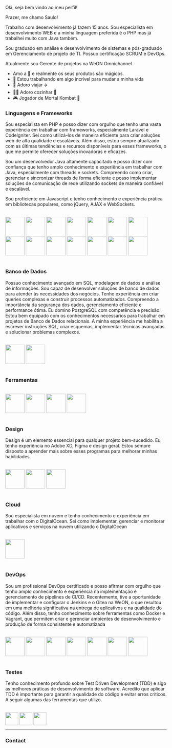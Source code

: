 Olá, seja bem vindo ao meu perfil!

Prazer, me chamo Saulo! 

Trabalho com desenvolvimento já fazem 15 anos. Sou especialista em desenvolvimento WEB e a minha linguagem preferida é o PHP mas já trabalhei muito com Java também.

Sou graduado em análise e desenvolvimento de sistemas e pós-graduado em Gerenciamento de projeto de TI. Possuo certificação SCRUM e DevOps.

Atualmente sou Gerente de projetos na WeON Omnichannel.

- Amo a  e realmente os seus produtos são mágicos.
- 🌱 Estou trabalhando em algo incrível para mudar a minha vida
- 🧭 Adoro viajar ✈️
- 👨‍🍳 Adoro cozinhar 🔪
- 🎮 Jogador de Mortal Kombat 🥷


<h3> Linguagens e Frameworks </h3>
<p>
Sou especialista em PHP e posso dizer com orgulho que tenho uma vasta experiência em trabalhar com frameworks, especialmente Laravel e CodeIgniter. Sei como utilizá-los de maneira eficiente para criar soluções web de alta qualidade e escaláveis. Além disso, estou sempre atualizado com as últimas tendências e recursos disponíveis para esses frameworks, o que me permite oferecer soluções inovadoras e eficazes. 

Sou um desenvolvedor Java altamente capacitado e posso dizer com confiança que tenho amplo conhecimento e experiência em trabalhar com Java, especialmente com threads e sockets. Compreendo como criar, gerenciar e sincronizar threads de forma eficiente e posso implementar soluções de comunicação de rede utilizando sockets de maneira confiável e escalável.

Sou proficiente em Javascript e tenho conhecimento e experiência prática em bibliotecas populares, como jQuery, AJAX e WebSockets.
</p>
<div style="display: inline_block"><br>
    
<img align="center" alt="" height="60" width="60" src="https://cdn.jsdelivr.net/gh/devicons/devicon/icons/php/php-original.svg" />
<img align="center" alt="" height="60" width="60" src="https://cdn.jsdelivr.net/gh/devicons/devicon/icons/laravel/laravel-plain-wordmark.svg" />
<img align="center" alt="" height="60" width="60" src="https://cdn.jsdelivr.net/gh/devicons/devicon/icons/codeigniter/codeigniter-plain-wordmark.svg"/>
<img align="center" alt="" height="60" width="60" src="https://cdn.jsdelivr.net/gh/devicons/devicon/icons/doctrine/doctrine-original-wordmark.svg"/>


<img align="center" alt="" height="60" width="60" src="https://cdn.jsdelivr.net/gh/devicons/devicon/icons/java/java-original.svg"/>
<img align="center" alt="" height="60" width="60" src="https://cdn.jsdelivr.net/gh/devicons/devicon/icons/spring/spring-original.svg"/>

<img align="center" alt="" height="60" width="60" src="https://cdn.jsdelivr.net/gh/devicons/devicon/icons/adonisjs/adonisjs-original.svg"/>

<img align="center" alt="" height="60" width="60" src="https://cdn.jsdelivr.net/gh/devicons/devicon/icons/javascript/javascript-original.svg"/>
<img align="center" alt="" height="60" width="60" src="https://cdn.jsdelivr.net/gh/devicons/devicon/icons/jquery/jquery-original-wordmark.svg"/>
<img align="center" alt="" height="60" width="60" src="https://cdn.jsdelivr.net/gh/devicons/devicon/icons/html5/html5-original-wordmark.svg"/>
<img align="center" alt="" height="60" width="60" src="https://cdn.jsdelivr.net/gh/devicons/devicon/icons/css3/css3-original.svg"/>
<img align="center" alt="" height="60" width="60" src="https://cdn.jsdelivr.net/gh/devicons/devicon/icons/bootstrap/bootstrap-original.svg"/>
<img align="center" alt="" height="60" width="60" src="https://cdn.jsdelivr.net/gh/devicons/devicon/icons/bower/bower-original-wordmark.svg"/>

<img align="center" alt="" height="60" width="60" src=""/>


</div>

<br>
<h3> Banco de Dados </h3>
<p>
Possuo conhecimento avançado em SQL, modelagem de dados e análise de informações. Sou capaz de desenvolver soluções de banco de dados para atender às necessidades dos negócios. Tenho experiência em criar queries complexas e construir processos automatizados. Compreendo a importância da segurança dos dados, gerenciamento eficiente e performance ótima. Eu domino PostgreSQL com competência e precisão. Estou bem equipado com os conhecimentos necessários para trabalhar em projetos de Banco de Dados relacionais. A minha experiência me habilita a escrever instruções SQL, criar esquemas, implementar técnicas avançadas e solucionar problemas complexos.
</p>
<div style="display: inline_block"><br>
    <img align="center" alt="" height="60" width="60" src="https://cdn.jsdelivr.net/gh/devicons/devicon/icons/postgresql/postgresql-original-wordmark.svg"/>
    <img align="center" alt="" height="60" width="60" src="https://cdn.jsdelivr.net/gh/devicons/devicon/icons/mysql/mysql-original-wordmark.svg"/>
</div>

<br>
<h3> Ferramentas </h3>
<div style="display: inline_block"><br>
<img align="center" alt="" height="60" width="60" src="https://cdn.jsdelivr.net/gh/devicons/devicon/icons/vscode/vscode-original.svg"/>
<img align="center" alt="" height="60" width="60" src="https://cdn.jsdelivr.net/gh/devicons/devicon/icons/vim/vim-original.svg"/>
<img align="center" alt="" height="60" width="60" src="https://cdn.jsdelivr.net/gh/devicons/devicon/icons/xcode/xcode-original.svg"/>
<img align="center" alt="" height="60" width="60" src="https://cdn.jsdelivr.net/gh/devicons/devicon/icons/subversion/subversion-original.svg"/>

</div>

<br>
<h3> Design </h3>
<p>
Design é um elemento essencial para qualquer projeto bem-sucedido. Eu tenho experiência no Adobe XD, Figma e design geral. Estou sempre disposto a aprender mais sobre esses programas para melhorar minhas habilidades.
</p>
<div style="display: inline_block"><br>
<img align="center" alt="" height="60" width="60" src="https://cdn.jsdelivr.net/gh/devicons/devicon/icons/xd/xd-plain.svg"/>
<img align="center" alt="" height="60" width="60" src="https://cdn.jsdelivr.net/gh/devicons/devicon/icons/figma/figma-original.svg"/>
<img align="center" alt="" height="60" width="60" src="https://cdn.jsdelivr.net/gh/devicons/devicon/icons/photoshop/photoshop-plain.svg"/>
</div>

<br>
<h3> Cloud </h3>
<p>
Sou especialista em nuvem e tenho conhecimento e experiência em trabalhar com o DigitalOcean. Sei como implementar, gerenciar e monitorar aplicativos e serviços na nuvem utilizando o DigitalOcean
</p>
<div style="display: inline_block"><br>
    <img align="center" alt="" height="60" width="60" src="https://cdn.jsdelivr.net/gh/devicons/devicon/icons/digitalocean/digitalocean-original-wordmark.svg"/>
</div>

<br>
<h3> DevOps </h3>
<p>
Sou um profissional DevOps certificado e posso afirmar com orgulho que tenho amplo conhecimento e experiência na implementação e gerenciamento de pipelines de CI/CD. Recentemente, tive a oportunidade de implementar e configurar o Jenkins e o Gitea na WeON, o que resultou em uma melhoria significativa na entrega de aplicativos e na qualidade do código. Além disso, tenho conhecimento sobre ferramentas como Docker e Vagrant, que permitem criar e gerenciar ambientes de desenvolvimento e produção de forma consistente e automatizada
</p>
<div style="display: inline_block"><br>
    <img align="center" alt="" height="60" width="60" src="https://cdn.jsdelivr.net/gh/devicons/devicon/icons/jenkins/jenkins-original.svg"/>
    <img align="center" alt="" height="60" width="60" src="https://cdn.jsdelivr.net/gh/devicons/devicon/icons/docker/docker-original-wordmark.svg"/>
    <img align="center" alt="" height="60" width="60" src="https://cdn.jsdelivr.net/gh/devicons/devicon/icons/vagrant/vagrant-original-wordmark.svg"/>
    <img align="center" alt="" height="60" width="60" src="https://cdn.jsdelivr.net/gh/devicons/devicon/icons/bash/bash-original.svg"/>
    <img align="center" alt="" height="60" width="60" src="https://cdn.jsdelivr.net/gh/devicons/devicon/icons/linux/linux-original.svg"/>
    <img align="center" alt="" height="60" width="60" src="https://cdn.jsdelivr.net/gh/devicons/devicon/icons/apple/apple-original.svg"/>
    <img align="center" alt="" height="60" width="60" src="https://cdn.jsdelivr.net/gh/devicons/devicon/icons/apache/apache-original-wordmark.svg"/>
</div>

<br>
<h3> Testes </h3>
<p>
Tenho conhecimento profundo sobre Test Driven Development (TDD) e sigo as melhores práticas de desenvolvimento de software. Acredito que aplicar TDD é importante para garantir a qualidade do código e evitar erros críticos. A seguir algumas das ferramentas que utilizo.
</p>
<div style="display: inline_block"><br>
<img align="center" alt="" height="40" width="40" src="https://camo.githubusercontent.com/49173798507f976bb55ad37f4ca77403429bbb0ec54a146a391e53d694a738bd/68747470733a2f2f7365656b6c6f676f2e636f6d2f696d616765732f492f696e736f6d6e69612d6c6f676f2d413335453039454231392d7365656b6c6f676f2e636f6d2e706e67"/>
<img align="center" alt="" height="40" width="40" src="https://camo.githubusercontent.com/92ea4ceaecae93a7aa14fba9fc807f861853245e512a47bc16615277ac4e3a79/68747470733a2f2f61737365742e6272616e6466657463682e696f2f696449715f6b463072622f696476337a776d5369592e6a706567"/>
<img align="center" alt="" height="40" width="40" src="https://camo.githubusercontent.com/23db4cf88995cc1792f8ba7d387050cdabe3c491207910db64b305c05f0b93ba/68747470733a2f2f75706c6f61642e77696b696d656469612e6f72672f77696b6970656469612f636f6d6d6f6e732f642f64352f53656c656e69756d5f4c6f676f2e706e67"/>
    
</div>

<hr>
<h3> Contact </h3>
